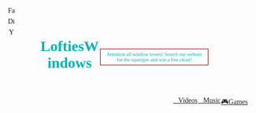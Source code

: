 <!DOCTYPE html>
<html lang="en">
<head><meta charset="UTF-8">
  <meta name="viewport" content="width=device-width, initial-scale=1.0">
  <title>Lofties Windows</title>
  <link rel="stylesheet" href="https://fonts.googleapis.com/css2?family=UnifrakturMaguntia&display=swap">
  <style>header {
  background-size:100%;
  padding:80px;
  display:flex;
  background-position:center 65%;
  font-family: 'UnifrakturMaguntia';
  justify-content:space-between;
  align-items:center;
  background-image:url("https://images.unsplash.com/photo-1534447677768-be436bb09401?ixlib=rb-1.2.1&auto=format&fit=crop&w=750&q=80");
  position:relative;
} canvas {
  display: block;
  position: absolute;
  top: 0;
  left: 0;
  z-index: 4;
} h1{
  color: #00b3b3;
  font-size: 30px;
  margin: 0 0 10px;
  animation: fade-in-out 2s infinite;
}  h1 span {
  display: inline-block;
  position: relative;
  transition: transform 1s ease-out;
}h1 span:hover {
  transform: translateX(30px);
}p {
  color: #00b3b3;
  font-size: 10px;
  margin: 0;
  padding: 5px;
  border: 1px solid #800000;
  transition: all 0.5s ease-out;
  position: relative;
}p:hover {
  color: #00b3b3;
  border: 2px solid #00b3b3;
  box-shadow: 0 0 10px #800000;
}p:hover .star {
  opacity: 1;
}.star {
  position: absolute;
  width: 14px;
  height: 14px;
  background-color: black;
  border-radius: 50%;
  opacity: 0;
  transition: all 1s ease-out;
}.star:hover {
  transform: scale(3);
}.star1 {
  top: 0%;
  left: 5%;
}.star2 {
  top: 50%;
  left: 45%;
}.social-icons-container {
  position: absolute;
  top: 14px;
  left: 14px;
  display: flex;
  flex-direction: column;
  gap: 2px;
}.social-icons-container img {
  height: 14px;
  width: 14px;
  margin: 3px;
  filter: brightness(60%);
  transition: filter 0.3s ease-in-out;
  display: flex;
  justify-content: center;
  align-items: center;
  border: none; 
}.social-icons-container img:hover {
  filter: brightness(100%);
}.bottom-right {
  position: absolute;
  bottom: 0;
  right: 0;
  display: flex;
  gap: 1px;
}.bottom-right li {
  list-style:none;
  }@keyframes fade-in-out {
        0% { opacity: 1; }
        50% { opacity: 0.5; }
        100% { opacity: 1; }          
	}@keyframes bounce {
        0% {
          left: 0%;
        }
        100% {
          left: 100%;
        }
      }@keyframes fadeInLeft {
      0% {
        opacity: 0;
        transform: translateX(-100%);
      }
      100% {
        opacity: 1;
        transform: translateX(0);
      }
    }@keyframes pop {
      0% {
        transform: scale(1);
      }
      50% {
        transform: scale(1.5);
      }
      100% {
        transform: scale(1);
      }
    }@keyframes zoomInRight{
      0% {
        opacity: 0;
        transform: scale(0.1) translateX(200%);
      }
      100% {
        opacity: 1;
        transform: scale(1) translateX(0);
      } @media only screen and (max-width: 600px) {
  }}</style>
</head>
<body>
  <header><canvas id="canvas"></canvas><div class="social-icons-container">
      <a href="https://www.facebook.com"><img src="https://img.icons8.com/clouds/64/000000/facebook.png" alt="Facebook"></a>
      <a href="https://www.discord.com"><img src="https://img.icons8.com/clouds/64/000000/discord-logo.png" alt="Discord"></a>
      <a href="https://www.youtube.com"><img src="https://img.icons8.com/clouds/64/000000/youtube.png" alt="YouTube"></a>
    </div>
    <ul class="bottom-right">
      <jake><a href="#contact" class="video-tab"><span class="icon video-icon">&#x1F3A5;</span>Videos</a></jake>
      <jake><a href="#contact" class="music-tab"><span class="icon music-icon">&#x1F3B5;</span>Music</a></jake>
      <jake><a href="#contact" class="game-tab"><span class="icon game-icon">&#x1F3AE;</span>Games</a></jake>
    </ul><h1><span>L</span>ofties<span>W</span>indows</h1>
      <p>Attention all window lovers! Search our website for the squeegee and win a free clean!
        <span class="star star1">&#9733;</span>
        <span class="star star2">&#9733;</span>
        <span class="star star3">&#9733;</span>
      </p>
  </header><script>
      window.addEventListener('load', () => {
        const canvas = document.getElementById('canvas');
        const context = canvas.getContext('2d');
        canvas.width = window.innerWidth;
        canvas.height = 100;
        const numOfTriangles = 14;
        const triangleWidth = canvas.width / numOfTriangles;
        const triangleHeight = Math.sqrt(0.2) / 2 * triangleWidth;
        const triangleColors = ['#FF0000', '#FF8000', '#FFFF00', '#80FF00', '#00FF00', '#00FF80', '#00FFFF', '#0080FF', '#0000FF', '#8000FF', '#FF00FF', '#FF0080', '#FFFFFF', '#000000'];
        for (let i = 0; i < numOfTriangles; i++) {
          context.beginPath();
          context.moveTo(i * triangleWidth, 0);
          context.lineTo((i + 0.414) * triangleWidth, triangleHeight);
          context.lineTo((i + 1) * triangleWidth, 0);
          context.closePath();
          context.fillStyle = triangleColors[i % triangleColors.length];
          context.fill();
		  window.addEventListener('load', () => {
        const canvas = document.getElementById('canvas');
        const context = canvas.getContext('2d');
        canvas.width = window.innerWidth;
        canvas.height = window.innerHeight;
        const numOfTriangles = 14;
        const triangleWidth = canvas.width / numOfTriangles;
        const triangleHeight = Math.sqrt(0.5) / 2 * triangleWidth;
        const triangleColors = ['#FF0000', '#FF8000', '#FFFF00', '#80FF00', '#00FF00', '#00FF80', '#00FFFF', '#0080FF', '#0000FF', '#8000FF', '#FF00FF', '#FF0080', '#FFFFFF', '#000000'];
        for (let i = 0; i < numOfTriangles; i++) {
          context.beginPath();
          context.moveTo(i * triangleWidth, 0);
          context.lineTo((i + 0.414) * triangleWidth, triangleHeight);
          context.lineTo((i + 1) * triangleWidth, 0);
          context.closePath();
          context.fillStyle = triangleColors[i % triangleColors.length];
          context.fill();
        }
      });
        }
      });
    </script>
  </body>
</html>



